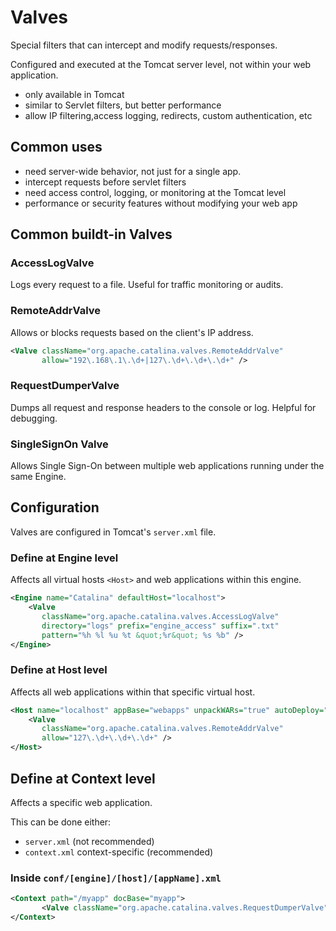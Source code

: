 # Valves

Special filters that can intercept and modify requests/responses.

Configured and executed at the Tomcat server level, not within your web application.

- only available in Tomcat
- similar to Servlet filters, but better performance
- allow IP filtering,access logging, redirects, custom authentication, etc

## Common uses

- need server-wide behavior, not just for a single app.
- intercept requests before servlet filters
- need access control, logging, or monitoring at the Tomcat level
- performance or security features without modifying your web app

## Common buildt-in Valves

### AccessLogValve

Logs every request to a file. Useful for traffic monitoring or audits.

### RemoteAddrValve

Allows or blocks requests based on the client's IP address.

```xml
<Valve className="org.apache.catalina.valves.RemoteAddrValve"
       allow="192\.168\.1\.\d+|127\.\d+\.\d+\.\d+" />
```

### RequestDumperValve

Dumps all request and response headers to the console or log. Helpful for debugging.

### SingleSignOn Valve

Allows Single Sign-On between multiple web applications running under the same Engine.

## Configuration

Valves are configured in Tomcat's `server.xml` file.

### Define at Engine level

Affects all virtual hosts `<Host>` and web applications within this engine.

```xml
<Engine name="Catalina" defaultHost="localhost">
    <Valve
       className="org.apache.catalina.valves.AccessLogValve"
       directory="logs" prefix="engine_access" suffix=".txt"
       pattern="%h %l %u %t &quot;%r&quot; %s %b" />
</Engine>
```

### Define at Host level

Affects all web applications within that specific virtual host.

```xml
<Host name="localhost" appBase="webapps" unpackWARs="true" autoDeploy="true">
    <Valve
       className="org.apache.catalina.valves.RemoteAddrValve"
       allow="127\.\d+\.\d+\.\d+" />
</Host>
```

## Define at Context level

Affects a specific web application.

This can be done either:

- `server.xml` (not recommended)
- `context.xml` context-specific (recommended)

### Inside `conf/[engine]/[host]/[appName].xml`

```xml
<Context path="/myapp" docBase="myapp">
       <Valve className="org.apache.catalina.valves.RequestDumperValve" />
</Context>
```
